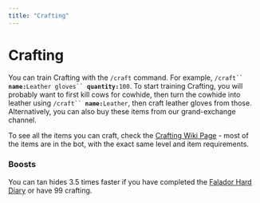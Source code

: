 ```yaml
---
title: "Crafting"
---
```


# Crafting

You can train Crafting with the `/craft` command. For example, `/craft`` `**`name:`**`Leather gloves`` `**`quantity:`**`100`. To start training Crafting, you will probably want to first kill cows for cowhide, then turn the cowhide into leather using `/craft`` `**`name:`**`Leather`, then craft leather gloves from those. Alternatively, you can also buy these items from our grand-exchange channel.

To see all the items you can craft, check the [Crafting Wiki Page](https://oldschool.runescape.wiki/w/Crafting) - most of the items are in the bot, with the exact same level and item requirements.

### Boosts

You can tan hides 3.5 times faster if you have completed the [Falador Hard Diary](https://oldschool.runescape.wiki/w/Falador_Diary#Hard) or have 99 crafting.
